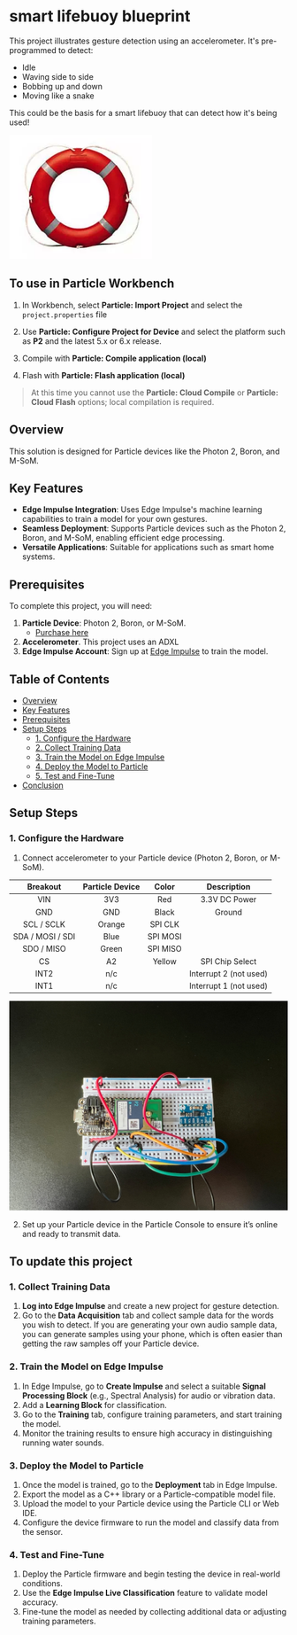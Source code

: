 # smart lifebuoy blueprint

This project illustrates gesture detection using an accelerometer. It's pre-programmed to detect:

- Idle
- Waving side to side
- Bobbing up and down
- Moving like a snake

This could be the basis for a smart lifebuoy that can detect how it's being used! 

![](images/lifebuoy.png)


## To use in Particle Workbench

1. In Workbench, select **Particle: Import Project** and select the `project.properties` file 

1. Use **Particle: Configure Project for Device** and select the platform such as **P2** and the latest 5.x or 6.x release.

1. Compile with  **Particle: Compile application (local)**

1. Flash with **Particle: Flash application (local)**


> At this time you cannot use the **Particle: Cloud Compile** or **Particle: Cloud Flash** options; local compilation is required.


## Overview

This solution is designed for Particle devices like the Photon 2, Boron, and M-SoM.

## Key Features

- **Edge Impulse Integration**: Uses Edge Impulse's machine learning capabilities to train a model for your own gestures.
- **Seamless Deployment**: Supports Particle devices such as the Photon 2, Boron, and M-SoM, enabling efficient edge processing.
- **Versatile Applications**: Suitable for applications such as smart home systems.

## Prerequisites

To complete this project, you will need:

1. **Particle Device**: Photon 2, Boron, or M-SoM.
   - [Purchase here](https://store.particle.io/collections/all-products?filter.p.product_type=Development%20Boards)
2. **Accelerometer**. This project uses an ADXL 
3. **Edge Impulse Account**: Sign up at [Edge Impulse](https://www.edgeimpulse.com/) to train the model.

## Table of Contents

- [Overview](#overview)
- [Key Features](#key-features)
- [Prerequisites](#prerequisites)
- [Setup Steps](#setup-steps)
  - [1. Configure the Hardware](#1-configure-the-hardware)
  - [2. Collect Training Data](#2-collect-training-data)
  - [3. Train the Model on Edge Impulse](#3-train-the-model-on-edge-impulse)
  - [4. Deploy the Model to Particle](#4-deploy-the-model-to-particle)
  - [5. Test and Fine-Tune](#5-test-and-fine-tune)
- [Conclusion](#conclusion)

## Setup Steps

### 1. Configure the Hardware

1. Connect accelerometer to your Particle device (Photon 2, Boron, or M-SoM).

| Breakout | Particle Device | Color | Description |
| :---: | :---: | :---: | :---: |
| VIN  | 3V3 | Red | 3.3V DC Power |
| GND  | GND | Black | Ground |
| SCL / SCLK  | Orange | SPI CLK |
| SDA / MOSI / SDI  | Blue | SPI MOSI |
| SDO / MISO |  Green | SPI MISO |
| CS   | A2 | Yellow | SPI Chip Select |
| INT2 | n/c | | Interrupt 2 (not used) |
| INT1 | n/c | | Interrupt 1 (not used) |


![Photon 2](images/accel.png)

2. Set up your Particle device in the Particle Console to ensure it’s online and ready to transmit data.

## To update this project

### 1. Collect Training Data 

1. **Log into Edge Impulse** and create a new project for gesture detection.
2. Go to the **Data Acquisition** tab and collect sample data for the words you wish to detect. If you are generating your own audio sample data,
you can generate samples using your phone, which is often easier than getting the raw samples off your Particle device.

### 2. Train the Model on Edge Impulse

1. In Edge Impulse, go to **Create Impulse** and select a suitable **Signal Processing Block** (e.g., Spectral Analysis) for audio or vibration data.
2. Add a **Learning Block** for classification.
3. Go to the **Training** tab, configure training parameters, and start training the model.
4. Monitor the training results to ensure high accuracy in distinguishing running water sounds.

### 3. Deploy the Model to Particle

1. Once the model is trained, go to the **Deployment** tab in Edge Impulse.
2. Export the model as a C++ library or a Particle-compatible model file.
3. Upload the model to your Particle device using the Particle CLI or Web IDE.
4. Configure the device firmware to run the model and classify data from the sensor.

### 4. Test and Fine-Tune

1. Deploy the Particle firmware and begin testing the device in real-world conditions.
2. Use the **Edge Impulse Live Classification** feature to validate model accuracy.
3. Fine-tune the model as needed by collecting additional data or adjusting training parameters.
